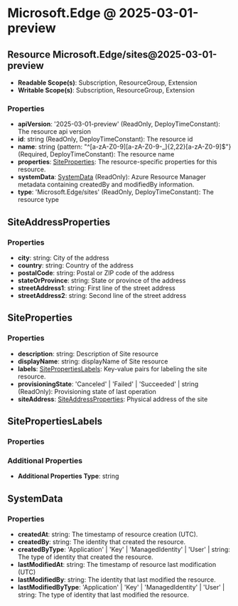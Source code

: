 # Microsoft.Edge @ 2025-03-01-preview

## Resource Microsoft.Edge/sites@2025-03-01-preview
* **Readable Scope(s)**: Subscription, ResourceGroup, Extension
* **Writable Scope(s)**: Subscription, ResourceGroup, Extension
### Properties
* **apiVersion**: '2025-03-01-preview' (ReadOnly, DeployTimeConstant): The resource api version
* **id**: string (ReadOnly, DeployTimeConstant): The resource id
* **name**: string {pattern: "^[a-zA-Z0-9][a-zA-Z0-9-_]{2,22}[a-zA-Z0-9]$"} (Required, DeployTimeConstant): The resource name
* **properties**: [SiteProperties](#siteproperties): The resource-specific properties for this resource.
* **systemData**: [SystemData](#systemdata) (ReadOnly): Azure Resource Manager metadata containing createdBy and modifiedBy information.
* **type**: 'Microsoft.Edge/sites' (ReadOnly, DeployTimeConstant): The resource type

## SiteAddressProperties
### Properties
* **city**: string: City of the address
* **country**: string: Country of the address
* **postalCode**: string: Postal or ZIP code of the address
* **stateOrProvince**: string: State or province of the address
* **streetAddress1**: string: First line of the street address
* **streetAddress2**: string: Second line of the street address

## SiteProperties
### Properties
* **description**: string: Description of Site resource
* **displayName**: string: displayName of Site resource
* **labels**: [SitePropertiesLabels](#sitepropertieslabels): Key-value pairs for labeling the site resource.
* **provisioningState**: 'Canceled' | 'Failed' | 'Succeeded' | string (ReadOnly): Provisioning state of last operation
* **siteAddress**: [SiteAddressProperties](#siteaddressproperties): Physical address of the site

## SitePropertiesLabels
### Properties
### Additional Properties
* **Additional Properties Type**: string

## SystemData
### Properties
* **createdAt**: string: The timestamp of resource creation (UTC).
* **createdBy**: string: The identity that created the resource.
* **createdByType**: 'Application' | 'Key' | 'ManagedIdentity' | 'User' | string: The type of identity that created the resource.
* **lastModifiedAt**: string: The timestamp of resource last modification (UTC)
* **lastModifiedBy**: string: The identity that last modified the resource.
* **lastModifiedByType**: 'Application' | 'Key' | 'ManagedIdentity' | 'User' | string: The type of identity that last modified the resource.

